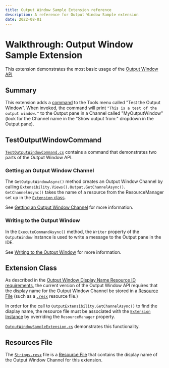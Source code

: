 ```yaml
---
title: Output Window Sample Extension reference
description: A reference for Output Window Sample extension
date: 2022-08-01
---
```


# Walkthrough: Output Window Sample Extension

This extension demonstrates the most basic usage of the [Output Window API](./../../../docs/new-extensibility-model/extension-guides/outputWindow/outputWindow.md)

## Summary

This extension adds a [command](./../../../docs/new-extensibility-model/extension-guides/command/command.md) to the Tools menu called "Test the Output Window". When invoked, the command will print `"This is a test of the output window."` to the Output pane in a Channel called "MyOutputWindow" (look for the Channel name in the "Show output from:" dropdown in the Output pane).

## TestOutputWindowCommand

[`TestOutputWindowCommand.cs`](TestOutputWindowCommand.cs) contains a command that demonstrates two parts of the Output Window API.

### Getting an Output Window Channel

The `GetOutputWindowAsync()` method creates an Output Window Channel by calling `Extensibility.Views().Output.GetChannelAsync()`. `GetChannelAsync()` takes the name of a resource from the ResourceManager set up in the [`Extension` class](#extension-class).

See [Getting an Output Window Channel](./../../../docs/new-extensibility-model/extension-guides/outputWindow/outputWindow.md#getting-an-output-window-channel) for more information.

### Writing to the Output Window

In the `ExecuteCommandAsync()` method, the `Writer` property of the `OutputWindow` instance is used to write a message to the Output pane in the IDE.

See [Writing to the Output Window](./../../../docs/new-extensibility-model/extension-guides/outputWindow/outputWindow.md#writing-to-the-output-window) for more information.

## Extension Class

As described in the [Output Window Display Name Resource ID requirements](./../../../docs/new-extensibility-model/extension-guides/outputWindow/outputWindow.md#display-name-resource-id-requirements), the current version of the Output Window API requires that the display name for the Output Window Channel be stored in a [Resource File](https://docs.microsoft.com/en-us/dotnet/core/extensions/resources) (such as a [`.resx`](https://docs.microsoft.com/en-us/dotnet/core/extensions/resources) resource file.)

In order for the call to `OutputExtensibility.GetChannelAsync()` to find the diaplay name, the resource file must be associated with the [`Extension` Instance](../../inside-the-sdk/extension-anatomy.md#extension-instance) by overriding the `ResourceManager` property.

[`OutputWindowSampleExtension.cs`](OutputWindowSampleExtension.cs) demonstrates this functionality.

## Resources File

The [`Strings.resx`](Strings.resx) file is a [Resource File](https://docs.microsoft.com/en-us/dotnet/core/extensions/resources) that contains the display name of the Output Window Channel for this extension.